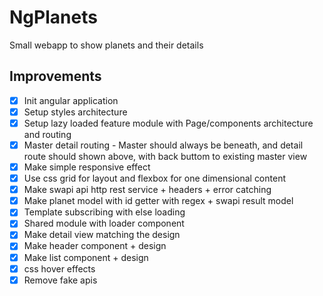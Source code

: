 # NgPlanets

Small webapp to show planets and their details

## Improvements

- [x] Init angular application
- [x] Setup styles architecture
- [x] Setup lazy loaded feature module with Page/components architecture and routing
- [x] Master detail routing - Master should always be beneath, and detail route should shown above, with back buttom to existing master view
- [x] Make simple responsive effect
- [x] Use css grid for layout and flexbox for one dimensional content
- [x] Make swapi api http rest service + headers + error catching
- [x] Make planet model with id getter with regex + swapi result model
- [x] Template subscribing with else loading
- [x] Shared module with loader component
- [x] Make detail view matching the design
- [x] Make header component + design
- [x] Make list component + design
- [x] css hover effects
- [x] Remove fake apis
